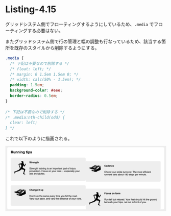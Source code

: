 # Listing-4.15

グリッドシステム側でフローティングするようにしているため、`.media` でフローティングする必要はない。

またグリッドシステム側で行の管理と幅の調整も行なっているため、該当する箇所を既存のスタイルから削除するようにする。

```css
.media {
  /* 下記は不要なので削除する */
  /* float: left; */
  /* margin: 0 1.5em 1.5em 0; */
  /* width: calc(50% - 1.5em); */
  padding: 1.5em;
  background-color: #eee;
  border-radius: 0.5em;
}

/* 下記は不要なので削除する */
/* .media:nth-child(odd) {
  clear: left;
} */
```

これで以下のように描画される。

![](assets/2021-10-24-12-06-28.png)
